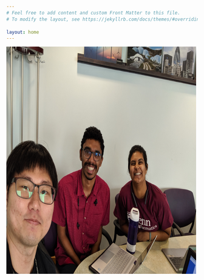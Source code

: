 ```yaml
---
# Feel free to add content and custom Front Matter to this file.
# To modify the layout, see https://jekyllrb.com/docs/themes/#overriding-theme-defaults

layout: home
---
```


<img src="group_photo1.jpg" alt="group in CEE lounge" width="500" height="600">
